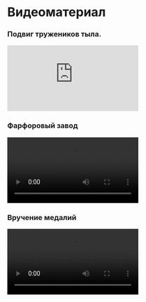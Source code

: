 # Видеоматериал

### Подвиг тружеников тыла.

<iframe src="https://www.youtube.com/embed/F647gbvE1xU" frameborder="0" allowfullscreen></iframe>

### Фарфоровый завод

<video controls name="media">
<source src="https://topspb.tv/uploaded/uploads/video/89985.mp4" type="video/mp4">
</video>

### Вручение медалий

<video controls name="media">
<source src="https://topspb.tv/uploaded/uploads/video/30031.mp4" type="video/mp4">
</video>
